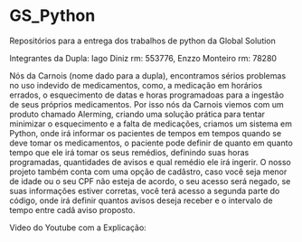 # GS_Python
Repositórios para a entrega dos trabalhos de python da Global Solution

Integrantes da Dupla: Iago Diniz rm: 553776,
                      Enzzo Monteiro rm: 78280

Nós da Carnois (nome dado para a dupla), encontramos sérios problemas no uso indevido de medicamentos, como, a medicação em horários errados,
o esquecimento de datas e horas programadoas para a ingestão de seus próprios medicamentos.
Por isso nós da Carnois viemos com um produto chamado Alerming, criando uma solução prática para tentar minimizar o esquecimento e a falta de medicações, criamos um sistema em Python,
onde irá informar os pacientes de tempos em tempos quando se deve tomar os medicamentos, o paciente pode definir de quanto em quanto tempo que ele irá
tomar os seus remédios, definindo suas horas programadas, quantidades de avisos e qual remédio ele irá ingerir.
O nosso projeto também conta com uma opção de cadâstro, caso você seja menor de idade ou o seu CPF não esteja de acordo, o seu acesso será negado,
se suas informações estiver corretas, você terá acesso a segunda parte do código, onde irá definir quantos avisos deseja receber e o intervalo
de tempo entre cadâ aviso proposto.

Video do Youtube com a Explicação: 
